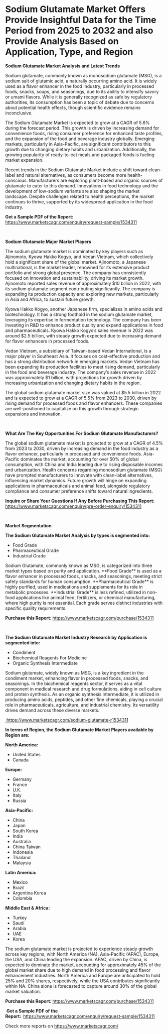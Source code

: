 <p><h1>Sodium Glutamate Market Offers Provide Insightful Data for the Time Period from 2025 to 2032 and also Provide Analysis Based on Application, Type, and Region</h1></p><p><strong>Sodium Glutamate Market Analysis and Latest Trends</strong></p>
<p><p>Sodium glutamate, commonly known as monosodium glutamate (MSG), is a sodium salt of glutamic acid, a naturally occurring amino acid. It is widely used as a flavor enhancer in the food industry, particularly in processed foods, snacks, soups, and seasonings, due to its ability to intensify savory or umami flavors. While it is generally recognized as safe by regulatory authorities, its consumption has been a topic of debate due to concerns about potential health effects, though scientific evidence remains inconclusive.</p><p>The Sodium Glutamate Market is expected to grow at a CAGR of 5.6% during the forecast period. This growth is driven by increasing demand for convenience foods, rising consumer preference for enhanced taste profiles, and the expansion of the food and beverage industry globally. Emerging markets, particularly in Asia-Pacific, are significant contributors to this growth due to changing dietary habits and urbanization. Additionally, the growing popularity of ready-to-eat meals and packaged foods is fueling market expansion.</p><p>Recent trends in the Sodium Glutamate Market include a shift toward clean-label and natural alternatives, as consumers become more health-conscious. Manufacturers are exploring plant-based and organic sources of glutamate to cater to this demand. Innovations in food technology and the development of low-sodium variants are also shaping the market landscape. Despite challenges related to health perceptions, the market continues to thrive, supported by its widespread application in the food industry.</p></p>
<p><strong>Get a Sample PDF of the Report:&nbsp;</strong> <a href="https://www.marketscagr.com/enquiry/request-sample/1534311?utm_campaign=1848&utm_medium=2&utm_source=Github&utm_content=ia&utm_term=26012025&utm_id=sodium-glutamate">https://www.marketscagr.com/enquiry/request-sample/1534311</a></p>
<p>&nbsp;</p>
<p><strong>Sodium Glutamate Major Market Players</strong></p>
<p><p>The sodium glutamate market is dominated by key players such as Ajinomoto, Kyowa Hakko Kogyo, and Vedan Vietnam, which collectively hold a significant share of the global market. Ajinomoto, a Japanese multinational, is the market leader, renowned for its extensive product portfolio and strong global presence. The company has consistently focused on innovation and sustainability, driving its market growth. Ajinomoto reported sales revenue of approximately $10 billion in 2022, with its sodium glutamate segment contributing significantly. The company is expanding its production capacity and exploring new markets, particularly in Asia and Africa, to sustain future growth.</p><p>Kyowa Hakko Kogyo, another Japanese firm, specializes in amino acids and biotechnology. It has a strong foothold in the sodium glutamate market, leveraging its expertise in fermentation technology. The company has been investing in R&D to enhance product quality and expand applications in food and pharmaceuticals. Kyowa Hakko Kogyo’s sales revenue in 2022 was around $2.5 billion, with steady growth expected due to increasing demand for flavor enhancers in processed foods.</p><p>Vedan Vietnam, a subsidiary of Taiwan-based Vedan International, is a major player in Southeast Asia. It focuses on cost-effective production and has a strong distribution network in emerging markets. Vedan Vietnam has been expanding its production facilities to meet rising demand, particularly in the food and beverage industry. The company’s sales revenue in 2022 was approximately $1 billion, with projections for growth driven by increasing urbanization and changing dietary habits in the region.</p><p>The global sodium glutamate market size was valued at $5.5 billion in 2022 and is expected to grow at a CAGR of 5.5% from 2023 to 2030, driven by rising demand for processed foods and flavor enhancers. These companies are well-positioned to capitalize on this growth through strategic expansions and innovation.</p></p>
<p>&nbsp;</p>
<p><strong>What Are The Key Opportunities For Sodium Glutamate Manufacturers?</strong></p>
<p><p>The global sodium glutamate market is projected to grow at a CAGR of 4.5% from 2023 to 2030, driven by increasing demand in the food industry as a flavor enhancer, particularly in processed and convenience foods. Asia-Pacific dominates the market, accounting for over 50% of global consumption, with China and India leading due to rising disposable incomes and urbanization. Health concerns regarding monosodium glutamate (MSG) have prompted manufacturers to innovate with clean-label alternatives, influencing market dynamics. Future growth will hinge on expanding applications in pharmaceuticals and animal feed, alongside regulatory compliance and consumer preference shifts toward natural ingredients.</p></p>
<p><strong>Inquire or Share Your Questions If Any Before Purchasing This Report:</strong> <a href="https://www.marketscagr.com/enquiry/pre-order-enquiry/1534311?utm_campaign=1848&utm_medium=2&utm_source=Github&utm_content=ia&utm_term=26012025&utm_id=sodium-glutamate">https://www.marketscagr.com/enquiry/pre-order-enquiry/1534311</a></p>
<p>&nbsp;</p>
<p><strong>Market Segmentation</strong></p>
<p><strong>The Sodium Glutamate Market Analysis by types is segmented into:</strong></p>
<p><ul><li>Food Grade</li><li>Pharmaceutical Grade</li><li>Industrial Grade</li></ul></p>
<p><p>Sodium Glutamate, commonly known as MSG, is categorized into three market types based on purity and application. **Food Grade** is used as a flavor enhancer in processed foods, snacks, and seasonings, meeting strict safety standards for human consumption. **Pharmaceutical Grade** is highly purified, used in medications and supplements for its role in metabolic processes. **Industrial Grade** is less refined, utilized in non-food applications like animal feed, fertilizers, or chemical manufacturing, where high purity is not essential. Each grade serves distinct industries with specific quality requirements.</p></p>
<p><strong>Purchase this Report:&nbsp;</strong><a href="https://www.marketscagr.com/purchase/1534311?utm_campaign=1848&utm_medium=2&utm_source=Github&utm_content=ia&utm_term=26012025&utm_id=sodium-glutamate">https://www.marketscagr.com/purchase/1534311</a></p>
<p>&nbsp;</p>
<p><strong>The Sodium Glutamate Market Industry Research by Application is segmented into:</strong></p>
<p><ul><li>Condiment</li><li>Biochemical Reagents For Medicine</li><li>Organic Synthesis Intermediate</li></ul></p>
<p><p>Sodium glutamate, widely known as MSG, is a key ingredient in the condiment market, enhancing flavor in processed foods, snacks, and seasonings. In the biochemical reagents sector, it serves as a vital component in medical research and drug formulations, aiding in cell culture and protein synthesis. As an organic synthesis intermediate, it is utilized in producing amino acids, peptides, and other fine chemicals, playing a crucial role in pharmaceuticals, agriculture, and industrial chemistry. Its versatility drives demand across these diverse markets.</p></p>
<p><a href="https://www.marketscagr.com/sodium-glutamate-r1534311?utm_campaign=1848&utm_medium=2&utm_source=Github&utm_content=ia&utm_term=26012025&utm_id=sodium-glutamate">&nbsp;https://www.marketscagr.com/sodium-glutamate-r1534311</a></p>
<p><strong>In terms of Region, the Sodium Glutamate Market Players available by Region are:</strong></p>
<p>
    <p> <strong> North America: </strong>
        <ul>
            <li>United States</li>
            <li>Canada</li>
        </ul>
        </p> 
    <p> <strong> Europe: </strong>
        <ul>
            <li>Germany</li>
            <li>France</li>
            <li>U.K.</li>
            <li>Italy</li>
            <li>Russia</li>
        </ul>
        </p> 
    <p> <strong> Asia-Pacific: </strong>
        <ul>
            <li>China</li>
            <li>Japan</li>
            <li>South Korea</li>
            <li>India</li>
            <li>Australia</li>
            <li>China Taiwan</li>
            <li>Indonesia</li>
            <li>Thailand</li>
            <li>Malaysia</li>
        </ul>
        </p> 
    <p> <strong> Latin America: </strong>
        <ul>
            <li>Mexico</li>
            <li>Brazil</li>
            <li>Argentina Korea</li>
            <li>Colombia</li>
        </ul>
        </p> 
    <p> <strong> Middle East & Africa: </strong>
        <ul>
            <li>Turkey</li>
            <li>Saudi</li>
            <li>Arabia</li>
            <li>UAE</li>
            <li>Korea</li>
        </ul>
    </p>
    </p>
<p><p>The sodium glutamate market is projected to experience steady growth across key regions, with North America (NA), Asia-Pacific (APAC), Europe, the USA, and China leading the expansion. APAC, driven by China, is expected to dominate the market, accounting for approximately 45% of the global market share due to high demand in food processing and flavor enhancement industries. North America and Europe are anticipated to hold 25% and 20% shares, respectively, while the USA contributes significantly within NA. China alone is forecasted to capture around 30% of the global market valuation.</p></p>
<p><strong>Purchase this Report: </strong><a href="https://www.marketscagr.com/purchase/1534311?utm_campaign=1848&utm_medium=2&utm_source=Github&utm_content=ia&utm_term=26012025&utm_id=sodium-glutamate">https://www.marketscagr.com/purchase/1534311</a></p>
<p>&nbsp;<strong>Get a Sample PDF of the Report:&nbsp;&nbsp;</strong><a href="https://www.marketscagr.com/enquiry/request-sample/1534311?utm_campaign=1848&utm_medium=2&utm_source=Github&utm_content=ia&utm_term=26012025&utm_id=sodium-glutamate">https://www.marketscagr.com/enquiry/request-sample/1534311</a></p>
<p><strong></strong></p>
<p>Check more reports on <a href="https://www.marketscagr.com/?utm_campaign=1848&utm_medium=2&utm_source=Github&utm_content=ia&utm_term=26012025&utm_id=sodium-glutamate">https://www.marketscagr.com/</a></p>